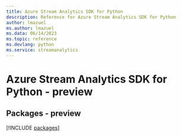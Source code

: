 ```yaml
---
title: Azure Stream Analytics SDK for Python
description: Reference for Azure Stream Analytics SDK for Python
author: lmazuel
ms.author: lmazuel
ms.data: 06/14/2023
ms.topic: reference
ms.devlang: python
ms.service: streamanalytics
---
```

# Azure Stream Analytics SDK for Python - preview
## Packages - preview
[!INCLUDE [packages](stream-analytics-index.md)]